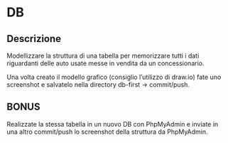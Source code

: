 DB
===

## Descrizione
Modellizzare la struttura di una tabella per memorizzare tutti i dati riguardanti delle auto usate messe in vendita da un concessionario.

Una volta creato il modello grafico (consiglio l’utilizzo di draw.io) fate uno screenshot e salvatelo nella directory db-first -> commit/push.

## BONUS
Realizzate la stessa tabella in un nuovo DB con PhpMyAdmin e inviate in una altro commit/push lo screenshot della struttura da PhpMyAdmin.


